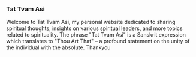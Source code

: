 ### Tat Tvam Asi
Welcome to Tat Tvam Asi, my personal website dedicated to sharing spiritual thoughts, insights on various spiritual leaders, and more topics related to spirituality.
The phrase "Tat Tvam Asi" is a Sanskrit expression which translates to "Thou Art That" – a profound statement on the unity of the individual with the absolute.
Thankyou
